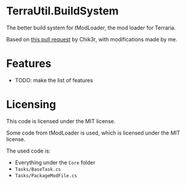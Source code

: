 ﻿# TerraUtil.BuildSystem

The better build system for tModLoader, the mod loader for Terraria.

Based on [this pull request](https://github.com/tModLoader/tModLoader/pull/2472) by Chik3r, with modifications made by me.

# Features

- TODO: make the list of features

# Licensing

This code is licensed under the MIT license.

Some code from tModLoader is used, which is licensed under the MIT license.

The used code is:

- Everything under the `Core` folder
- `Tasks/BaseTask.cs`
- `Tasks/PackageModFile.cs`
